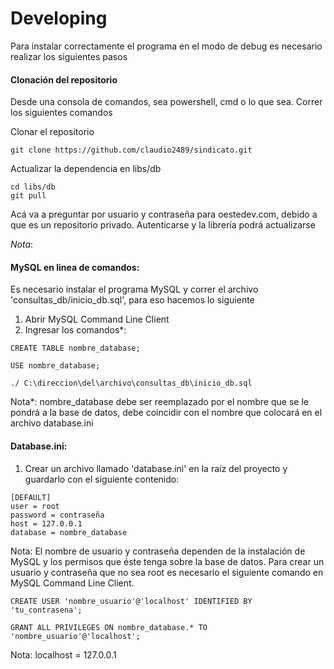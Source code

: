 

# Developing

Para instalar correctamente el programa en el modo de debug es necesario realizar los siguientes pasos

#### Clonación del repositorio
Desde una consola de comandos, sea powershell, cmd o lo que sea. Correr los siguientes comandos

Clonar el repositorio
```
git clone https://github.com/claudio2489/sindicato.git
```

Actualizar la dependencia en libs/db
```
cd libs/db
git pull
```
Acá va a preguntar por usuario y contraseña para oestedev.com, debido a que es un repositorio privado.
Autenticarse y la librería podrá actualizarse

*Nota*:

#### MySQL en linea de comandos:
Es necesario instalar el programa MySQL y correr el archivo 'consultas_db/inicio_db.sql', para eso hacemos lo siguiente

1. Abrir MySQL Command Line Client
2. Ingresar los comandos*:
  ```mysql
  CREATE TABLE nombre_database;

  USE nombre_database;

  ./ C:\direccion\del\archivo\consultas_db\inicio_db.sql
  ```

Nota*: nombre_database debe ser reemplazado por el nombre que se le pondrá a la base de datos, debe coincidir con el nombre que colocará en el archivo database.ini

#### Database.ini:
1. Crear un archivo llamado 'database.ini' en la raíz del proyecto y guardarlo con el siguiente contenido:

  ```
  [DEFAULT]
  user = root
  password = contraseña
  host = 127.0.0.1
  database = nombre_database
  ```

Nota: El nombre de usuario y contraseña dependen de la instalación de MySQL y los permisos que éste tenga sobre la base de datos. Para crear un usuario y contraseña que no sea root es necesario el siguiente comando en MySQL Command Line Client.

```
CREATE USER 'nombre_usuario'@'localhost' IDENTIFIED BY 'tu_contrasena';

GRANT ALL PRIVILEGES ON nombre_database.* TO 'nombre_usuario'@'localhost';
```

Nota: localhost = 127.0.0.1
